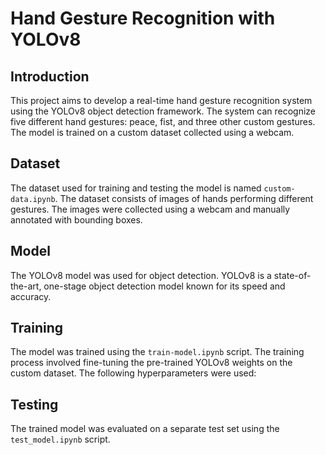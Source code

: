 # Hand Gesture Recognition with YOLOv8

## Introduction
This project aims to develop a real-time hand gesture recognition system using the YOLOv8 object detection framework. The system can recognize five different hand gestures: peace, fist, and three other custom gestures. The model is trained on a custom dataset collected using a webcam.

## Dataset
The dataset used for training and testing the model is named `custom-data.ipynb`. The dataset consists of images of hands performing different gestures. The images were collected using a webcam and manually annotated with bounding boxes.

## Model
The YOLOv8 model was used for object detection. YOLOv8 is a state-of-the-art, one-stage object detection model known for its speed and accuracy.

## Training
The model was trained using the `train-model.ipynb` script. The training process involved fine-tuning the pre-trained YOLOv8 weights on the custom dataset. The following hyperparameters were used:


## Testing
The trained model was evaluated on a separate test set using the `test_model.ipynb` script. 

